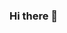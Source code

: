 ### Hi there 👋

<!--
**joaopedrotheodoro/joaopedrotheodoro** is a ✨ _special_ ✨ repository because its `README.md` (this file) appears on your GitHub profile.

<div>
<a href="https://github.com/joaopedrotheodoro">
<img height="180em" src="https://github-readme-stats.vercel.app/api/top-langs/?username=joaopedrotheodoro&layout=compact&langs_count=7&theme=dracula"/>
<img height="180em" src="https://github-readme-stats.vercel.app/api?username=joaopedrotheodoro&show_icons=true&theme=dracula&include_all_commits=true&count_private=true"/>
</div>

<h2>Languages and Tools:</h2>

<link rel="stylesheet" href="https://cdn.jsdelivr.net/gh/devicons/devicon@v2.15.1/devicon.min.css">

            <i class="devicon-cplusplus-plain colored"></i>
          
          
